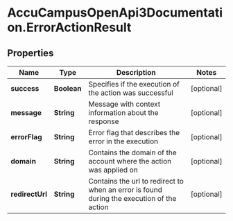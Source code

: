# AccuCampusOpenApi3Documentation.ErrorActionResult

## Properties

Name | Type | Description | Notes
------------ | ------------- | ------------- | -------------
**success** | **Boolean** | Specifies if the execution of the action was successful | [optional] 
**message** | **String** | Message with context information about the response | [optional] 
**errorFlag** | **String** | Error flag that describes the error in the execution | [optional] 
**domain** | **String** | Contains the domain of the account where the action was applied on | [optional] 
**redirectUrl** | **String** | Contains the url to redirect to when an error is found during the execution of the action | [optional] 


